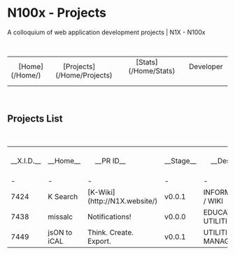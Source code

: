# N100x - Projects
A colloquium of web application development projects | N1X - N100x

 <table>
 <tr>
     <td>
     [Home](/Home/)
     </td>
     <td>
     [Projects](/Home/Projects)
     </td>     
     <td>
     [Stats](/Home/Stats)
     </td> 
     <td>
     Developer
     </td>
</tr> 
</table> 

## Projects List
 <table>
  <tr>
     <td>
     __X.I.D.__
     </td>
     <td>
     __Home__
     </td>
     <td>
     __PR ID__
     </td>     
     <td>
     __Stage__
     </td> 
     <td>
     __Desc. β__
     </td> 
</tr>
     
<tr>
     <td>-
     </td>
     <td>-
     </td>
     <td>- 
     </td>     
     <td>-
     </td> 
     <td>-
     </td>
</tr> 
     
<tr>
     <td>7424</td> 
     <td>K Search</td> 
     <td>[K-Wiki](http://N1X.website/)</td> 
     <td>v0.0.1</td>  
     <td>INFORMATION / WIKI</td> 
</tr>
     
<tr>
     <td>7438</td> 
     <td>missalc</td> 
     <td>Notifications!</td> 
     <td>v0.0.0</td>
     <td>EDUCATION / UTILITIES</td> 
</tr>

<tr>
     <td>7449</td>
     <td>jsON to iCAL</td>
     <td>Think. Create. Export.</td>     
     <td>v0.0.1</td> 
     <td>UTILITIES / MANAGEMENT</td>
</tr> 

</table> 
